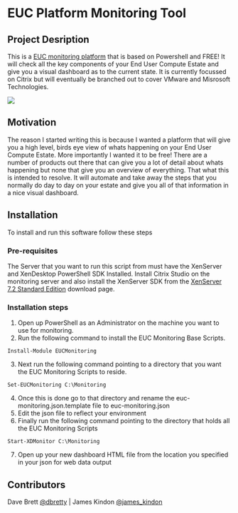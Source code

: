 # EUC Platform Monitoring Tool

## Project Desription

This is a [EUC monitoring platform](http://bretty.me.uk/free-citrix-xendesktop-7-monitoring-platform/) that is based on Powershell and FREE! It will check all the key components of your End User Compute Estate and give you a visual dashboard as to the current state. It is currently focussed on Citrix but will eventually be branched out to cover VMware and Misrosoft Technologies.

![](https://raw.githubusercontent.com/dbretty/xendesktop-7x-monitor/master/img/overview.png)

## Motivation

The reason I started writing this is because I wanted a platform that will give you a high level, birds eye view of whats happening on your End User Compute Estate. More importantly I wanted it to be free! There are a number of products out there that can give you a lot of detail about whats happening but none that give you an overview of everything.  That what this is intended to resolve. It will automate and take away the steps that you normally do day to day on your estate and give you all of that information in a nice visual dashboard.

## Installation

To install and run this software follow these steps

### Pre-requisites

The Server that you want to run this script from must have the XenServer and XenDesktop PowerShell SDK Installed. Install Citrix Studio on the monitoring server and also install the XenServer SDK from the [XenServer 7.2 Standard Edition](https://www.citrix.com/downloads/xenserver/product-software/xenserver-72-standard-edition.html) download page.

### Installation steps

1. Open up PowerShell as an Administrator on the machine you want to use for monitoring.
2. Run the following command to install the EUC Monitoring Base Scripts.

```text
Install-Module EUCMonitoring
```

3. Next run the following command pointing to a directory that you want the EUC Monitoring Scripts to reside.

```text
Set-EUCMonitoring C:\Monitoring
```

4. Once this is done go to that directory and rename the euc-monitoring.json.template file to euc-monitoring.json
5. Edit the json file to reflect your environment
6. Finally run the following command pointing to the directory that holds all the EUC Monitoring Scripts

```text
Start-XDMonitor C:\Monitoring
```

7. Open up your new dashboard HTML file from the location you specified in your json for web data output

## Contributors

Dave Brett [@dbretty](https://twitter.com/dbretty) | James Kindon [@james_kindon](https://twitter.com/james_kindon)
